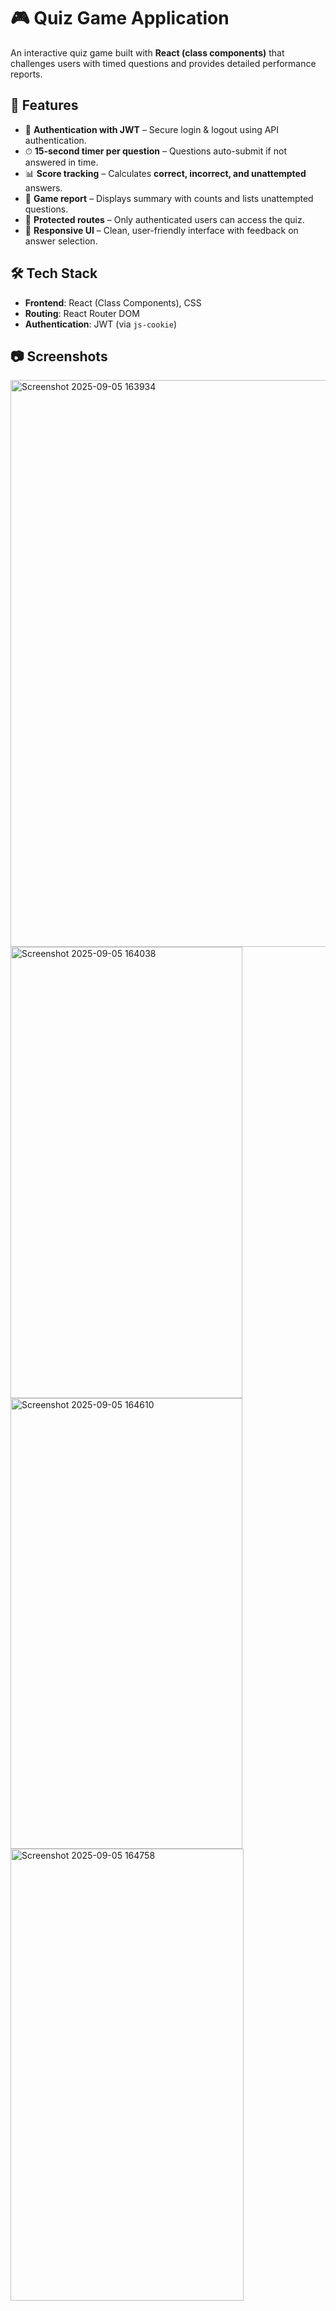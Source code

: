 # 🎮 Quiz Game Application  

An interactive quiz game built with **React (class components)** that challenges users with timed questions and provides detailed performance reports.  

## 🚀 Features  
- 🔑 **Authentication with JWT** – Secure login & logout using API authentication.  
- ⏱ **15-second timer per question** – Questions auto-submit if not answered in time.  
- 📊 **Score tracking** – Calculates **correct, incorrect, and unattempted** answers.  
- 📑 **Game report** – Displays summary with counts and lists unattempted questions.  
- 🔄 **Protected routes** – Only authenticated users can access the quiz.  
- 🎨 **Responsive UI** – Clean, user-friendly interface with feedback on answer selection.  

## 🛠️ Tech Stack  
- **Frontend**: React (Class Components), CSS  
- **Routing**: React Router DOM  
- **Authentication**: JWT (via `js-cookie`)   

## 📷 Screenshots    
<img width="1880" height="907" alt="Screenshot 2025-09-05 163934" src="https://github.com/user-attachments/assets/2f867f15-7578-4403-baf2-bb8588b9b9bb" />
<img width="371" height="722" alt="Screenshot 2025-09-05 164038" src="https://github.com/user-attachments/assets/3706a18f-a69b-4871-a911-e746fba645a9" />
<img width="371" height="721" alt="Screenshot 2025-09-05 164610" src="https://github.com/user-attachments/assets/89c0ac24-6429-4890-a7a4-b002e9e93342" />
<img width="373" height="723" alt="Screenshot 2025-09-05 164758" src="https://github.com/user-attachments/assets/38163dd5-1629-4ac6-b157-e0efd0a748ec" />
